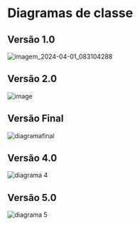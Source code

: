 # Diagramas de classe

## Versão 1.0
![imagem_2024-04-01_083104288](https://github.com/pucmg-aulas/projeto01-turmag2-mamonas-da-terra-media/assets/113954562/6674d282-4b76-4e11-8bfd-74f1f4d4b4b5)

## Versão 2.0
![image](https://github.com/pucmg-aulas/projeto01-turmag2-mamonas-da-terra-media/assets/65373363/a69613ce-68e0-4827-b7ec-a52b5596606e)

## Versão Final
![diagramafinal](https://github.com/pucmg-aulas/projeto01-turmag2-mamonas-da-terra-media/assets/65373363/95a71065-3387-4cfd-a6a5-3afbe397caaa)

## Versão 4.0
![diagrama 4](https://github.com/pucmg-aulas/projeto01-turmag2-mamonas-da-terra-media/assets/65373363/430774d6-a0f8-40b4-9165-ae4be282c7b7)

## Versão 5.0
![diagrama 5](https://github.com/pucmg-aulas/projeto01-turmag2-mamonas-da-terra-media/blob/7fe98f9d3a6a7f42404d2a8cba35b37b792194e1/docs/diagramas/Diagrama%20sem%20nome%20(1).png) 
